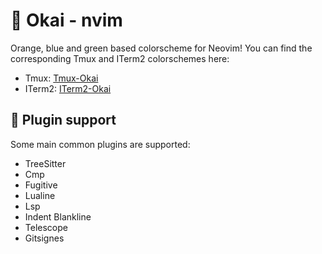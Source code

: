 # 🍊 Okai - nvim

Orange, blue and green based colorscheme for Neovim! 
You can find the corresponding Tmux and ITerm2 colorschemes here:
- Tmux: [Tmux-Okai](https://github.com/okaihe/tmux-okai)
- ITerm2: [ITerm2-Okai](https://github.com/okaihe/iterm2-okai)

## 🔌 Plugin support

Some main common plugins are supported:

- TreeSitter
- Cmp
- Fugitive
- Lualine
- Lsp
- Indent Blankline
- Telescope
- Gitsignes
